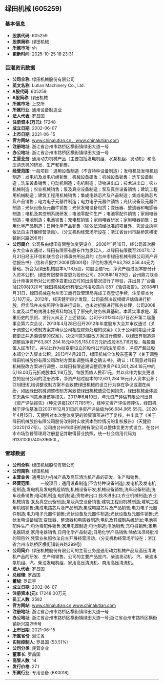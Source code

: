 ## 绿田机械 (605259)

### 基本信息

- **股票代码**: 605259
- **股票简称**: 绿田机械
- **所属市场**: sh
- **更新时间**: 2025-10-25 18:23:31

### 巨潮资讯数据

- **公司全称**: 绿田机械股份有限公司
- **英文名称**: Lutian Machinery Co., Ltd.
- **A股代码**: 605259
- **A股简称**: 绿田机械
- **所属市场**: 上交所
- **所属行业**: 通用设备制造业
- **法人代表**: 罗昌国
- **注册资本(万元)**: 17248
- **成立日期**: 2002-06-07
- **上市日期**: 2021-06-15
- **官方网站**: www.chinalutian.cn、www.chinalutian.com
- **注册地址**: 浙江省台州市路桥区横街镇绿田大道一号
- **办公地址**: 浙江省台州市路桥区横街镇绿田大道一号
- **主营业务**: 通用动力机械产品（主要包括发电机组、水泵机组、发动机）和高压清洗机的研发、生产和销售。
- **经营范围**: 一般项目：通用设备制造（不含特种设备制造）；发电机及发电机组制造；发电机及发电机组销售；机械设备研发；机械设备销售；洗车设备制造；洗车设备销售；电动机制造；电机制造；货物进出口；技术进出口；农业机械制造；农业机械销售；泵及真空设备制造；泵及真空设备销售；建筑工程用机械制造；建筑工程用机械销售；集成电路芯片及产品制造；集成电路芯片及产品销售；电力电子元器件制造；电力电子元器件销售；光伏设备及元器件制造；光伏设备及元器件销售；光伏发电设备租赁；变压器、整流器和电感器制造；电机及其控制系统研发；电池零配件生产；电池零配件销售；家用电器制造；电池制造；电池销售；充电桩销售；家用电器研发；家用电器销售；日用化学产品制造；日用化学产品销售（除依法须经批准的项目外，凭营业执照依法自主开展经营活动）。（分支机构经营场所设在：浙江省台州市路桥区横街镇新兴路299号）
- **公司简介**: 公司系由绿田有限整体变更设立。2008年1月16日，经公司首次股东大会审议通过，绿田有限原有股东作为发起人，以绿田有限截至2007年12月31日经玉环信和联合会计师事务所出具的《台州市绿田机械有限公司资产评估报告书》（信和评报字[2008]第001号）评估的净资产63,792,058.44元为基础，折合为绿田机械股本5,118万股，每股面值1元，净资产超过股本部分计入资本公积，绿田有限整体变更为股份公司。2008年1月29日，台州鼎力联合会计师事务所对公司整体变更设立时的出资情况进行了审验，并出具了“台鼎验[2008]020号”绿田机械股份有限公司招股意向书57《验资报告》。2008年1月31日，绿田机械在台州市工商行政管理局完成工商登记手续，注册资本为5,118万元。2012年，经天健所审计发现，公司虽然决议根据评估值进行折股，但实际并未按照评估值进行调账，也未对折股进行账务处理，公司2008年度及以后的纳税申报资料均沿用了原先的财务核算基础。本着实事求是、尊重历史的原则，发行人纠正了上述错误。公司于2013年4月7日召开第二届董事会第六次会议，2013年4月28日召开2012年年度股东大会并审议通过《关于调整公司改制方案并确认公司相应财务处理的议案》《关于公司前期会计差错更正并追溯调整的议案》，决议同意对股改方案进行调整，以绿田有限追溯调整后净资产63,801,284.18元中的5,118.00万元折成股本5,118万股，每股面值人民币1元，并以此作为拟变更设立的股份公司的注册资本，净资产超过股本部分计入资本公积。2013年4月28日，绿田机械全体股东签署了《关于调整绿田机械股份有限公司改制方案和调整结果之确认书》，确认：(1)同意对绿田机械股改方案进行调整，以绿田有限追溯调整后净资产63,801,284.18元中的5,118.00万元折成股本5,118万股，每股面值人民币1元，并以此作为拟变更设立的股份公司的注册资本，净资产超过股本的12,621,284.18元计入资本公积；(2)绿田机械调整改制方案不会致使绿田机械的设立行为存在争议或潜在纠纷，如因绿田机械调整改制方案致使绿田机械遭受任何损失，绿田机械全体股东无条件同意承担该等损失。2017年6月19日，坤元资产评估有限公司出具《资产评估报告》（坤元评报[2017]765号），经坤元资产评估师评估，绿田机械于评估基准日2007年12月31日的净资产评估值为66,684,965.55元。2020年4月15日，天健所对本次整体变更的验资事项进行了复核，并出具了《关于绿田机械股份有限公司股份改制时实收资本到位情况的复核报告》（天健验[2020]137号）。公司由台州市绿田机械有限公司以整体变更方式设立，在台州市市场监督管理局注册登记并取得营业执照，统一社会信用代码为91331000740539650L。

### 雪球数据

- **公司全称**: 绿田机械股份有限公司
- **公司简称**: 绿田机械
- **主营业务**: 通用动力机械产品及高压清洗机产品的研发、生产和销售。
- **经营范围**: 　　一般项目：通用设备制造(不含特种设备制造);发电机及发电机组制造;发电机及发电机组销售;机械设备研发;机械设备销售;洗车设备制造;洗车设备销售;电动机制造;电机制造;货物进出口;技术进出口;农业机械制造;农业机械销售;泵及真空设备制造;泵及真空设备销售;建筑工程用机械制造;建筑工程用机械销售;集成电路芯片及产品制造;集成电路芯片及产品销售;电力电子元器件制造;电力电子元器件销售;光伏设备及元器件制造;光伏设备及元器件销售;光伏发电设备租赁;变压器、整流器和电感器制造;电机及其控制系统研发;电池零配件生产;电池零配件销售;家用电器制造;电池制造;电池销售;充电桩销售;家用电器研发;家用电器销售;日用化学产品制造;日用化学产品销售:除依法须经批准的项目外,凭营业执照依法自主开展经营活动。(分支机构经营场所设在：浙江省台州市路桥区横街镇新兴路299号)
- **公司简介**: 绿田机械股份有限公司的主营业务是通用动力机械产品及高压清洗机产品的研发、生产和销售。公司的主要产品是汽、柴油发动机、汽、柴油水泵机组、汽、柴油发电机组、家用高压清洗机、商用高压清洗机。
- **法人代表**: 罗昌国
- **总经理**: 罗昌国
- **董秘**: 罗正宇
- **成立日期**: 2002-06-07
- **注册资本(元)**: 17248.00万元
- **员工人数**: 2582
- **官方网站**: www.chinalutian.cn;www.chinalutian.com
- **注册地址**: 浙江省台州市路桥区横街镇绿田大道一号
- **办公地址**: 浙江省台州市路桥区横街镇绿田大道一号;浙江省台州市路桥区横街镇新兴路299号
- **上市日期**: 2021-06-15
- **所属省份**: 浙江省
- **实际控制人**: 罗昌国 (53.51%)
- **公司分类**: 民营企业
- **董事长**: 罗昌国
- **高管人数**: 14
- **发行价格**: 27.1
- **所属行业**: 专用设备 (BK0018)

---